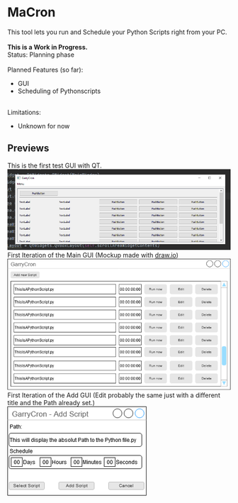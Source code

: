 # MaCron
This tool lets you run and Schedule your Python Scripts right from your PC.
<br>
<br>
__This is a Work in Progress.__
<br>
Status: Planning phase
<br>
<br>
Planned Features (so far):
- GUI
- Scheduling of Pythonscripts
<br><br>

Limitations:
- Unknown for now

## Previews
This is the first test GUI with QT.
<br>
![First QT GUI Preview](GUI-Sketch/QT-preview.PNG)
<br>
First Iteration of the Main GUI (Mockup made with [draw.io](http://www.draw.io))
<br>
![First Main GUI Iteration](GUI-Sketch/GarryCron.drawio.png)
<br>
First Iteration of the Add GUI (Edit probably the same just with a different title and the Path already set.)
<br>
![First ADD GUI Iteration](GUI-Sketch/GarryCronAdd.drawio.png)
